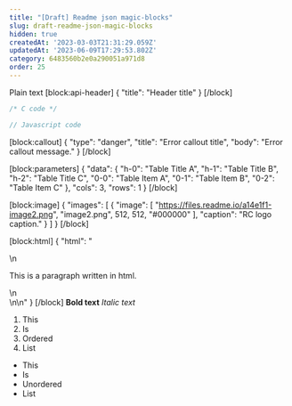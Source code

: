 ```yaml
---
title: "[Draft] Readme json magic-blocks"
slug: draft-readme-json-magic-blocks
hidden: true
createdAt: '2023-03-03T21:31:29.059Z'
updatedAt: '2023-06-09T17:29:53.802Z'
category: 6483560b2e0a290051a971d8
order: 25
---
```

Plain text
[block:api-header]
{
  "title": "Header title"
}
[/block]

```c 
/* C code */
```
```javascript 
// Javascript code
```


[block:callout]
{
  "type": "danger",
  "title": "Error callout title",
  "body": "Error callout message."
}
[/block]

[block:parameters]
{
  "data": {
    "h-0": "Table Title A",
    "h-1": "Table Title B",
    "h-2": "Table Title C",
    "0-0": "Table Item A",
    "0-1": "Table Item B",
    "0-2": "Table Item C"
  },
  "cols": 3,
  "rows": 1
}
[/block]

[block:image]
{
  "images": [
    {
      "image": [
        "https://files.readme.io/a14e1f1-image2.png",
        "image2.png",
        512,
        512,
        "#000000"
      ],
      "caption": "RC logo caption."
    }
  ]
}
[/block]

[block:html]
{
  "html": "<div>\n  <p>This is a paragraph written in html.</p>\n</div>\n\n<style></style>"
}
[/block]
**Bold text**
*Italic text*

1. This
2. Is
3. Ordered
4. List 

- This
- Is
- Unordered
- List